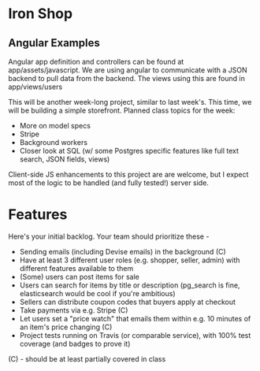 # Iron Shop

## Angular Examples

  Angular app definition and controllers can be found at app/assets/javascript. We are using angular to communicate   with a JSON backend to pull data from the backend. The views using this are found in app/views/users

This will be another week-long project, similar to last week's. This time, we will be building a simple storefront. Planned class topics for the week:

* More on model specs
* Stripe
* Background workers
* Closer look at SQL (w/ some Postgres specific features like full text search, JSON fields, views)

Client-side JS enhancements to this project are are welcome, but I expect most of the logic to be handled (and fully tested!) server side.

# Features

Here's your initial backlog. Your team should prioritize these -

* Sending emails (including Devise emails) in the background (C)
* Have at least 3 different user roles (e.g. shopper, seller, admin) with different features available to them
* (Some) users can post items for sale
* Users can search for items by title or description (pg_search is fine, elasticsearch would be cool if you're ambitious)
* Sellers can distribute coupon codes that buyers apply at checkout
* Take payments via e.g. Stripe (C)
* Let users set a "price watch" that emails them within e.g. 10 minutes of an item's price changing (C)
* Project tests running on Travis (or comparable service), with 100% test coverage (and badges to prove it)

(C) - should be at least partially covered in class
